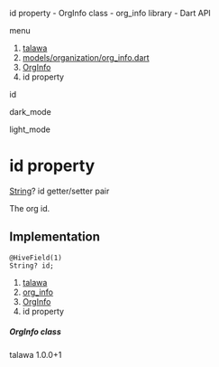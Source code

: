 




id property - OrgInfo class - org\_info library - Dart API







menu

1. [talawa](../../index.html)
2. [models/organization/org\_info.dart](../../file-___home_harshil_Desktop_open-source_palisadoes_talawa_lib_models_organization_org_info/)
3. [OrgInfo](../../file-___home_harshil_Desktop_open-source_palisadoes_talawa_lib_models_organization_org_info/OrgInfo-class.html)
4. id property

id


dark\_mode

light\_mode




# id property


[String](https://api.flutter.dev/flutter/dart-core/String-class.html)?
id
getter/setter pair

The org id.


## Implementation

```
@HiveField(1)
String? id;
```

 


1. [talawa](../../index.html)
2. [org\_info](../../file-___home_harshil_Desktop_open-source_palisadoes_talawa_lib_models_organization_org_info/)
3. [OrgInfo](../../file-___home_harshil_Desktop_open-source_palisadoes_talawa_lib_models_organization_org_info/OrgInfo-class.html)
4. id property

##### OrgInfo class





talawa
1.0.0+1






